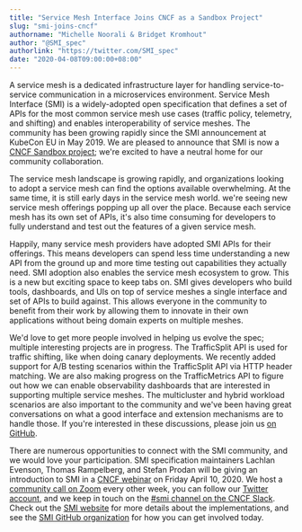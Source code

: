 ```yaml
---
title: "Service Mesh Interface Joins CNCF as a Sandbox Project"
slug: "smi-joins-cncf"
authorname: "Michelle Noorali & Bridget Kromhout"
author: "@SMI_spec"
authorlink: "https://twitter.com/SMI_spec"
date: "2020-04-08T09:00:00+08:00"
---
```


A service mesh is a dedicated infrastructure layer for handling service-to-service communication in a microservices environment. Service Mesh Interface (SMI) is a widely-adopted open specification that defines a set of APIs for the most common service mesh use cases (traffic policy, telemetry, and shifting) and enables interoperability of service meshes. The community has been growing rapidly since the SMI announcement at KubeCon EU in May 2019. We are pleased to announce that SMI is now a [CNCF Sandbox project](https://www.cncf.io/sandbox-projects/); we're excited to have a neutral home for our community collaboration.
<!--more-->
The service mesh landscape is growing rapidly, and organizations looking to adopt a service mesh can find the options available overwhelming. At the same time, it is still early days in the service mesh world. we're seeing new service mesh offerings popping up all over the place. Because each service mesh has its own set of APIs, it's also time consuming for developers to fully understand and test out the features of a given service mesh.

Happily, many service mesh providers have adopted SMI APIs for their offerings. This means developers can spend less time understanding a new API from the ground up and more time testing out capabilities they actually need. SMI adoption also enables the service mesh ecosystem to grow. This is a new but exciting space to keep tabs on. SMI gives developers who build tools, dashboards, and UIs on top of service meshes a single interface and set of APIs to build against. This allows everyone in the community to benefit from their work by allowing them to innovate in their own applications without being domain experts on multiple meshes.

We'd love to get more people involved in helping us evolve the spec; multiple interesting projects are in progress. The TrafficSplit API is used for traffic shifting, like when doing canary deployments. We recently added support for A/B testing scenarios within the TrafficSplit API via HTTP header matching. We are also making progress on the TrafficMetrics API to figure out how we can enable observability dashboards that are interested in supporting multiple service meshes. The multicluster and hybrid workload scenarios are also important to the community and we've been having great conversations on what a good interface and extension mechanisms are to handle those. If you're interested in these discussions, please join us [on GitHub](https://github.com/servicemeshinterface/smi-spec).

There are numerous opportunities to connect with the SMI community, and we would love your participation. SMI specification maintainers Lachlan Evenson, Thomas Rampelberg, and Stefan Prodan will be giving an introduction to SMI in a [CNCF webinar](https://zoom.us/webinar/register/2415861857194/WN_zm9Wky04TFCmeaNB3jJXCQ) on Friday April 10, 2020. We host a [community call on Zoom](https://zoom.us/my/cncfsmiproject) every other week, you can follow our [Twitter account](https://twitter.com/SMI_spec), and we keep in touch on the [#smi channel on the CNCF Slack](https://cloud-native.slack.com/messages/smi). Check out the [SMI website](https://smi-spec.io) for more details about the implementations, and see the [SMI GitHub organization](https://github.com/servicemeshinterface) for how you can get involved today.
